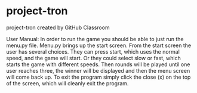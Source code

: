 # project-tron
project-tron created by GitHub Classroom

User Manual:
In order to run the game you should be able to just run the menu.py file. Menu.py brings up the start screen. From the start screen the user has several choices. They can press start, which uses the normal speed, and the game will start. Or they could select slow or fast, which starts the game with different speeds. Then rounds will be played until one user reaches three, the winner will be displayed and then the menu screen will come back up. To exit the program simply click the close (x) on the top of the screen, which will cleanly exit the program.